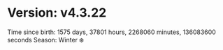 # Version: v4.3.22
Time since birth: 1575 days, 37801 hours, 2268060 minutes, 136083600 seconds
Season: Winter ❄️
